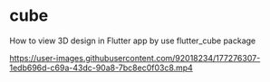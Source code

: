 # cube

How to view 3D design in Flutter app by use flutter_cube package




https://user-images.githubusercontent.com/92018234/177276307-1edb696d-c69a-43dc-90a8-7bc8ec0f03c8.mp4

